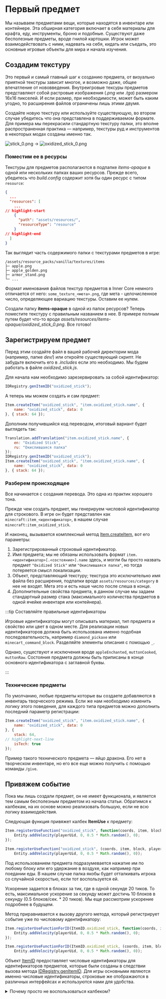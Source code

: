 # Первый предмет

Мы называем предметами вещи, которые находятся в инвентаре или контейнере. Эта обширная категория включает в себя материалы для крафта, еду, инструменты, броню и подобные. Существуют даже бесполезные предметы, вроде гнилой картошки. Игрок может взаимодействовать с ними, надевать на себя, кидать или съедать, это основные игровые объекты для мира и начала изучения.

## Создадим текстуру

Это первый и самый главный шаг к созданию предмета, от визуально приятной текстуры зависит многое, и возможно даже, общее впечатление от нововведения. Внутреигровые тексуры предметов представляют собой растровые изображения (*.png* или *.tga*) размером 16x16 пикселей. И если размер, при необходимости, может быть каким угодно, то расширения файлов ограничены лишь этими двумя.

Создайте новую текстуру или используйте существующую, во втором случае убедитесь что она представлена в поддерживаемом формате. Для примера мы перекрасили стандартную текстуру палки, это вполне распространенная практика — например, текстуры руд и инструментов в некоторых модах созданы именно так.

<div className="resource-atlas-align-box">

![stick_0.png](/images/items/stick_0.png)
->
![oxidized_stick_0.png](/images/items/oxidized_stick_0.png)

</div>

### Поместим ее в ресурсы

Текстуры для предметов располагаются в подпапке *items-opaque* в одной или нескольких папках ваших ресурсов. Прежде всего, убедитесь что *build.config* содержит хотя бы один ресурс с типом `resource`:

```json title="build.config"
{
  ...
  "resources": [
    ...
// highlight-start
    {
      "path": "assets/resources/",
      "resourceType": "resource"
    }
// highlight-end
  ]
}
```

Так выглядит часть содержимого папки с текстурами предметов в игре:

```text
/assets/resource_packs/vanilla/textures/items
├─ apple.png
├─ apple_golden.png
├─ armor_stand.png
└─ ...
```

Формат именования файлов текстур предметов в Inner Core немного отличается от него: `some_texture_<мета>.png`, где мета - целочисленное число, определяющее вариацию текстуры. Оставим ее нулем.

Создали папку __items-opaque__ в одной из папок ресурсов? Теперь поместите текстуру с правильным названием в нее. В примере полным путем будет что-то вроде *assets/resources/items-opaque/oxidized_stick_0.png*. Все готово!

## Зарегистрируем предмет

Перед этим создайте файл в вашей рабочей директории мода (например, папке *dev/*) или откройте существующий скрипт. Не забудьте включить его в *.includes* если это необходимо. Мы будем работать в файле *oxidized_stick.js*.

Для начала нам необходимо зарезервировать за собой идентификатор:

```js
IDRegistry.genItemID("oxidized_stick");
```

А теперь мы можем создать и сам предмет:

```js
Item.createItem("oxidized_stick", "item.oxidized_stick.name", {
    name: "oxidized_stick", data: 0
}, { stack: 64 });
```

Дополним получившийся код переводом, итоговый вариант будет выглядеть так:

```js title="oxidized_stick.js"
Translation.addTranslation("item.oxidized_stick.name", {
    en: "Oxidized Stick",
    ru: "Окислившаяся палка"
});
IDRegistry.genItemID("oxidized_stick");
Item.createItem("oxidized_stick", "item.oxidized_stick.name", {
    name: "oxidized_stick", data: 0
}, { stack: 64 });
```

### Разберем происходящее

Все начинается с создания перевода. Это одна из практик хорошего тона.

Прежде чем создать предмет, мы генерируем числовой идентификатор для строкового. В игре он будет представлен как `minecraft:item_<идентификатор>`, в нашем случае `minecraft:item_oxidized_stick`.

И наконец, вызывается комплексный метод [Item.createItem](/api/modules/Item.html#createItem), вот его параметры:

1. Зарегистрированный строковый идентификатор.
2. Имя предмета; мы не обязаны использовать формат `item.<идентификатор>[.<состояние>].name` здесь, и могли бы просто назвать предмет `"Oxidized Stick"` или `"Окислившаяся палка"`, но тогда потеряется смысл локализации.
3. Объект, представляющий текстуру; текстура это исключительно имя файла без расширения, подпапки вроде `assets/resources/category` в нее не входят. Мета это и есть наше число после слеша в конце.
4. Дополнительные свойства предмета, в данном случае мы задаем стандартный размер стака (максимального количества предметов в одной ячейке инвентаря или контейнера).

:::tip Составляйте правильные идентификаторы

Игровые идентификаторы могут описывать материал, тип предмета и свойство или цвет в одном месте. Для реализации новых идентификаторов должна быть использована именно подобная последовательность, например `diamond_pickaxe` или `minecart_command_block`. Разделяйте элементы описания с помощью `_`.

Однако, существуют и исключения вроде `appleEnchanted`, `muttonCooked`, `muttonRaw`. Состояния предмета должны быть приписаны в конце основного идентификатора с заглавной буквы.

:::

### Технические предметы

По умолчанию, любые предметы которые вы создаете добавляются в инвентарь творческого режима. Если же нам необходимо изменить логику этого поведения, для каждого типа предметов можно дополнить последний параметр регистрации:

```js
Item.createItem("oxidized_stick", "item.oxidized_stick.name", {
    name: "oxidized_stick", data: 0
}, {
    stack: 64,
// highlight-next-line
    isTech: true
});
```

Пример такого технического предмета — яйцо дракона. Его нет в творческом инвентаре, но его все еще можно получить с помощью команды `/give`.

## Привяжем событие

Пока мы лишь создали предмет, он не имеет функционала, и является тем самым бесполезным предметом из начала статьи. Обратимся к калбекам, на их основе можно реализовать большую, если не всю логику взаимодействия.

Следующая функция привяжет калбек __ItemUse__ к предмету:

<Tabs groupId="scripting-language">
<TabItem value="js" label="JavaScript">

```js
Item.registerUseFunction("oxidized_stick", function(coords, item, block, playerUid) {
    Entity.addVelocity(playerUid, 0, 0.5 * Math.random(), 0);
});
```

</TabItem>
<TabItem value="ts" label="TypeScript">

```ts
Item.registerUseFunction("oxidized_stick", (coords, item, block, playerUid) =>
    Entity.addVelocity(playerUid, 0, 0.5 * Math.random(), 0));
```

</TabItem>
</Tabs>

Под использованием предмета подразумевается нажатие им по любому блоку или его удержание в воздухе, как например при поедании еды. В нашем случае палка якобы будет отталкивать игрока со случайной скоростью, если тот воспользуется ей.

Ускорение задается в блоках за тик, где в одной секунде 20 тиков. То есть, максимальное ускорение за секунду может достичь 10 блоков в секунду (0.5 блоков/сек. * 20 тиков). Мы еще рассмотрим ускорение подробнее в будущем.

Метод приравнивается к вызову другого метода, который регистрирует событие уже по числовому идентификатору:

<Tabs groupId="scripting-language">
<TabItem value="js" label="JavaScript">

```js
Item.registerUseFunctionForID(ItemID.oxidized_stick, function(coords, item, block, playerUid) {
    Entity.addVelocity(playerUid, 0, 0.5 * Math.random(), 0);
});
```

</TabItem>
<TabItem value="ts" label="TypeScript">

```ts
Item.registerUseFunctionForID(ItemID.oxidized_stick, (coords, item, block, playerUid) =>
    Entity.addVelocity(playerUid, 0, 0.5 * Math.random(), 0));
```

</TabItem>
</Tabs>

Объект [ItemID](/api/index.html#ItemID) предоставляет числовые идентификаторы для идентификаторов предметов, которые были созданы в следствии вызова метода [IDRegistry.genItemID](/api/modules/IDRegistry.html#genItemID). Для игры основными являются именно числовые идентификаторы, строковые же отображаются в различных интерфейсах и используются нами для удобства.

<details>
    <summary>Почему просто не воспользоваться калбеком?</summary>
<div>

Вариант со схожим функционалом выглядит так:

<Tabs groupId="scripting-language">
<TabItem value="js" label="JavaScript">

```js
Callback.addCallback("ItemUse", function(coords, item, block, isExternal, playerUid) {
    if (item.id == ItemID.oxidized_stick) {
        Entity.addVelocity(playerUid, 0, 0.5 * Math.random(), 0);
    }
});
```

</TabItem>
<TabItem value="ts" label="TypeScript">

```ts
Callback.addCallback("ItemUse", (coords, item, block, isExternal, playerUid) =>
    item.id == ItemID.oxidized_stick && Entity.addVelocity(playerUid, 0, 0.5 * Math.random(), 0));
```

</TabItem>
</Tabs>

Вот список дополнительных проверок, которые осуществляет функция [Item.registerUseFunction](/api/modules/Item.html#registerUseFunction) перед вызовом вашего события:

1. Проверяется является ли блок тайлом, мы еще рассмотрим их, главное здесь лишь знать что они могут прервать дальнейший вызов события.
2. В случае если у блока есть интерфейс (например открылся верстак или сундук), событие будет остановлено.
3. Если же интерфейс не открылся или игрок находится на шифте (в таком случае интерфейс не открывается) событие будет вызвано.

В случае регистрации калбека эти проверки необходимо будет реализовывать самостоятельно, так что мы не использовали прямую регистрацию этого калбека в примере. Ну и не забывайте о проверке идентификатора, калбек вызывается при использовании любого предмета.

</div>
</details>
